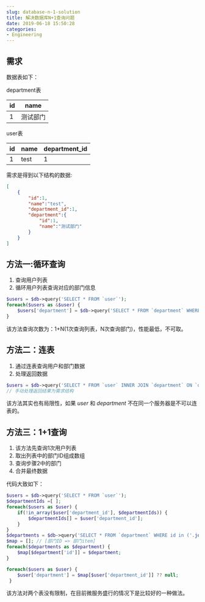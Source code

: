 ```yaml
---
slug: database-n-1-solution
title: 解决数据库N+1查询问题
date: 2019-06-18 15:50:28
categories:
- Engineering
---
```


## 需求
数据表如下：

department表
  
  |id|name|
  |--|--|
  |1|测试部门|

 user表
 
  |id|name|department_id|
  |--|--|--|
  |1|test|1|

需求是得到以下结构的数据:

```json
[
    {
        "id":1,
        "name":"test",
        "department_id":1,
        "department":{
            "id":1,
            "name":"测试部门"
        }
    }
]
```

## 方法一:循环查询

1. 查询用户列表
2. 循环用户列表查询对应的部门信息

```php
$users = $db->query('SELECT * FROM `user`');
foreach($users as &$user) {
    $users['department'] = $db->query('SELECT * FROM `department` WHERE `id` = '.$user['department_id']);
}
```

该方法查询次数为：1+N(1次查询列表，N次查询部门)，性能最低，不可取。

## 方法二：连表

1. 通过连表查询用户和部门数据
2. 处理返回数据

```php
$users = $db->query('SELECT * FROM `user` INNER JOIN `department` ON `department`.`id` = `user`.`department_id`');
// 手动处理返回结果为需求结构
```

该方法其实也有局限性，如果 *user* 和 *department* 不在同一个服务器是不可以连表的。

## 方法三：1+1查询

1. 该方法先查询1次用户列表
2. 取出列表中的部门ID组成数组
3. 查询步骤2中的部门
4. 合并最终数据

代码大致如下：

```php
$users = $db->query('SELECT * FROM `user`');
$departmentIds =[ ];
foreach($users as $user) {
    if(!in_array($user['department_id'], $departmentIds)) {
        $departmentIds[] = $user['department_id'];
    }
}
$departments = $db->query('SELECT * FROM `department` WHERE id in ('.join(',',$department_id).')');
$map = []; // [部门ID => 部门item]
foreach($departments as $department) {
    $map[$department['id']] = $department;
}

foreach($users as $user) {
    $user['department'] = $map[$user['department_id']] ?? null;
 }
```

该方法对两个表没有限制，在目前微服务盛行的情况下是比较好的一种做法。